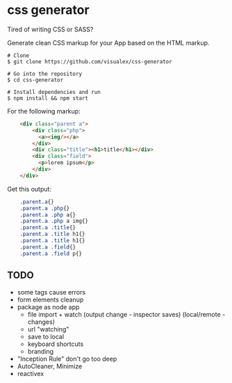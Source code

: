 css generator
====================

Tired of writing CSS or SASS?

Generate clean CSS markup for your App based on the HTML markup.



```
# Clone
$ git clone https://github.com/visualex/css-generator

# Go into the repository
$ cd css-generator

# Install dependencies and run
$ npm install && npm start
```

For the following markup:
```html
	<div class="parent a">
		<div class="php">
		  <a><img/></a>
		</div>
		<div class="title"><h1>title</h1></div>
		<div class="field">
		  <p>lorem ipsum</p>
		</div>
	</div>
```

Get this output: 
```CSS
	.parent.a{}
	.parent.a .php{}
	.parent.a .php a{}
	.parent.a .php a img{}
	.parent.a .title{}
	.parent.a .title h1{}
	.parent.a .title h1{}
	.parent.a .field{}
	.parent.a .field p{}
```

## TODO
* some tags cause errors
* form elements cleanup
* package as node app
   * file import + watch (output change - inspector saves) (local/remote - changes)
   * url "watching"
   * save to local
   * keyboard shortcuts
   * branding
* "Inception Rule" don't go too deep
* AutoCleaner, Minimize
* reactivex









